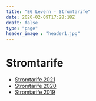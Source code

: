 ```yaml
---
title: "EG Levern - Stromtarife"
date: 2020-02-09T17:28:18Z
draft: false
type: "page"
header_image : "header1.jpg"
---
```


# Stromtarife

* [Stromtarife 2021](2021/)
* [Stromtarife 2020](2020/)
* [Stromtarife 2019](2019/)
